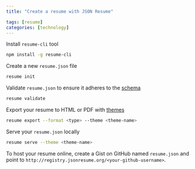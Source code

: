 ```yaml
---
title: "Create a resume with JSON Resume"

tags: [resume]
categories: [technology]
---
```


Install `resume-cli` tool

```sh
npm install -g resume-cli
```

Create a new `resume.json` file

```sh
resume init
```

Validate `resume.json` to ensure it adheres to the [schema](https://jsonresume.org/schema/)

```sh
resume validate
```

Export your resume to HTML or PDF with [themes](https://jsonresume.org/themes/)

```sh
resume export --format <type> --theme <theme-name>
```

Serve your `resume.json` locally

```sh
resume serve --theme <theme-name>
```

To host your resume online, create a Gist on GitHub named `resume.json` and point to `http://registry.jsonresume.org/<your-github-username>`.
